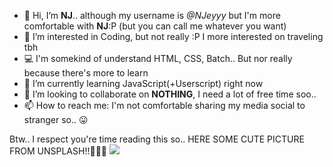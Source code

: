 - 👋 Hi, I’m <strong>NJ</strong>.. although my username is <i>@NJeyyy</i> but I'm more comfortable with <strong>NJ</strong>:P (but you can call me whatever you want)
- 👀 I’m interested in Coding, but not really :P I more interested on traveling tbh
- 💻 I'm somekind of understand HTML, CSS, Batch.. But nor really because there's more to learn
- 🌱 I’m currently learning JavaScript(+Userscript) right now
- 🤍 I’m looking to collaborate on <strong>NOTHING</strong>, I need a lot of free time soo..
- 📫 How to reach me: I'm not comfortable sharing my media social to stranger so.. 😛

Btw.. I respect you're time reading this so..
HERE SOME CUTE PICTURE FROM UNSPLASH!!🥰😃👏
<img src="https://source.unsplash.com/600x400/?cat,cute,kitten">

<!---
NJeyyy/About-Me is a ✨ special ✨ repository because its `README.md` (this file) appears on your GitHub profile.
You can click the Preview link to take a look at your changes.
--->
